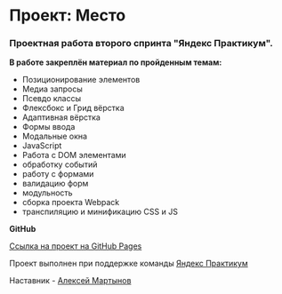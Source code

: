 # Проект: Место

### Проектная работа второго спринта "Яндекс Практикум".

**В работе закреплён материал по пройденным темам:**

- Позиционирование элементов
- Медиа запросы
- Псевдо классы
- Флексбокс и Грид вёрстка
- Адаптивная вёрстка
- Формы ввода
- Модальные окна
- JavaScript
- Работа с DOM элементами
- обработку событий
- работу с формами
- валидацию форм
- модульность
- сборка проекта Webpack
- транспиляцию и минификацию CSS и JS

**GitHub**

[Ссылка на проект на GitHub Pages](https://sirius-cma.github.io/mesto-project/)

Проект выполнен при поддержке команды [Яндекс Практикум](https://practicum.yandex.ru/)

Наставник - [Алексей Мартынов](fenixdeveloper@gmail.com)
